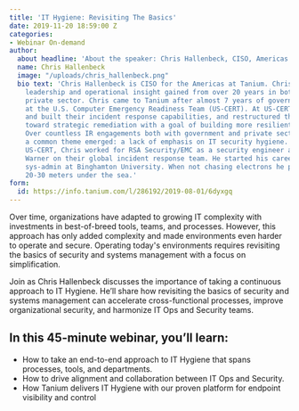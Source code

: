 ```yaml
---
title: 'IT Hygiene: Revisiting The Basics'
date: 2019-11-20 18:59:00 Z
categories:
- Webinar On-demand
author:
  about headline: 'About the speaker: Chris Hallenbeck, CISO, Americas'
  name: Chris Hallenbeck
  image: "/uploads/chris_hallenbeck.png"
  bio text: 'Chris Hallenbeck is CISO for the Americas at Tanium. Chris provides security
    leadership and operational insight gained from over 20 years in both public and
    private sector. Chris came to Tanium after almost 7 years of government service
    at the U.S. Computer Emergency Readiness Team (US-CERT). At US-CERT he designed
    and built their incident response capabilities, and restructured the team''s focus
    toward strategic remediation with a goal of building more resilient organizations.
    Over countless IR engagements both with government and private sector victims
    a common theme emerged: a lack of emphasis on IT security hygiene. Prior to joining
    US-CERT, Chris worked for RSA Security/EMC as a security engineer and with AOL/Time
    Warner on their global incident response team. He started his career as a Unix
    sys-admin at Binghamton University. When not chasing electrons he prefers to be
    20-30 meters under the sea.'
form:
  id: https://info.tanium.com/l/286192/2019-08-01/6dyxgq
---
```


Over time, organizations have adapted to growing IT complexity with investments in best-of-breed tools, teams, and processes. However, this approach has only added complexity and made environments even harder to operate and secure. Operating today's environments requires revisiting the basics of security and systems management with a focus on simplification.

Join as Chris Hallenbeck discusses the importance of taking a continuous approach to IT Hygiene. He’ll share how revisiting the basics of security and systems management can accelerate cross-functional processes, improve organizational security, and harmonize IT Ops and Security teams.
 
## In this 45-minute webinar, you’ll learn:

* How to take an end-to-end approach to IT Hygiene that spans processes, tools, and departments.
* How to drive alignment and collaboration between IT Ops and Security.
* How Tanium delivers IT Hygiene with our proven platform for endpoint visibility and control